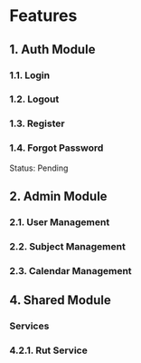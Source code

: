 # Features

## 1. Auth Module

### 1.1. Login
### 1.2. Logout
### 1.3. Register
### 1.4. Forgot Password

Status: Pending

## 2. Admin Module

### 2.1. User Management

### 2.2. Subject Management

### 2.3. Calendar Management

## 4. Shared Module

### Services

### 4.2.1. Rut Service